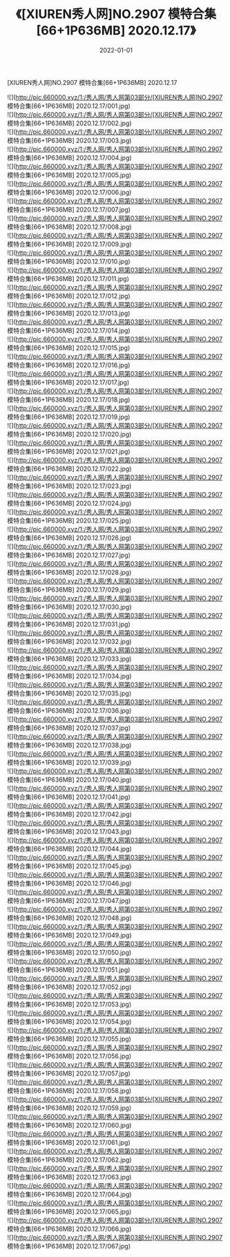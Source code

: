 ﻿---
layout: post
title:  《[XIUREN秀人网]NO.2907 模特合集[66+1P636MB] 2020.12.17》
date:   2022-01-01
img: http://pic.660000.xyz/1:/秀人网/秀人网第03部分/[XIUREN秀人网]NO.2907 模特合集[66+1P636MB] 2020.12.17/000.jpg
categories: [美女, 清纯, 唯美]
---

[XIUREN秀人网]NO.2907 模特合集[66+1P636MB] 2020.12.17

 ![](http://pic.660000.xyz/1:/秀人网/秀人网第03部分/[XIUREN秀人网]NO.2907 模特合集[66+1P636MB] 2020.12.17/001.jpg) <br>![](http://pic.660000.xyz/1:/秀人网/秀人网第03部分/[XIUREN秀人网]NO.2907 模特合集[66+1P636MB] 2020.12.17/002.jpg) <br>![](http://pic.660000.xyz/1:/秀人网/秀人网第03部分/[XIUREN秀人网]NO.2907 模特合集[66+1P636MB] 2020.12.17/003.jpg) <br>![](http://pic.660000.xyz/1:/秀人网/秀人网第03部分/[XIUREN秀人网]NO.2907 模特合集[66+1P636MB] 2020.12.17/004.jpg) <br>![](http://pic.660000.xyz/1:/秀人网/秀人网第03部分/[XIUREN秀人网]NO.2907 模特合集[66+1P636MB] 2020.12.17/005.jpg) <br>![](http://pic.660000.xyz/1:/秀人网/秀人网第03部分/[XIUREN秀人网]NO.2907 模特合集[66+1P636MB] 2020.12.17/006.jpg) <br>![](http://pic.660000.xyz/1:/秀人网/秀人网第03部分/[XIUREN秀人网]NO.2907 模特合集[66+1P636MB] 2020.12.17/007.jpg) <br>![](http://pic.660000.xyz/1:/秀人网/秀人网第03部分/[XIUREN秀人网]NO.2907 模特合集[66+1P636MB] 2020.12.17/008.jpg) <br>![](http://pic.660000.xyz/1:/秀人网/秀人网第03部分/[XIUREN秀人网]NO.2907 模特合集[66+1P636MB] 2020.12.17/009.jpg) <br>![](http://pic.660000.xyz/1:/秀人网/秀人网第03部分/[XIUREN秀人网]NO.2907 模特合集[66+1P636MB] 2020.12.17/010.jpg) <br>![](http://pic.660000.xyz/1:/秀人网/秀人网第03部分/[XIUREN秀人网]NO.2907 模特合集[66+1P636MB] 2020.12.17/011.jpg) <br>![](http://pic.660000.xyz/1:/秀人网/秀人网第03部分/[XIUREN秀人网]NO.2907 模特合集[66+1P636MB] 2020.12.17/012.jpg) <br>![](http://pic.660000.xyz/1:/秀人网/秀人网第03部分/[XIUREN秀人网]NO.2907 模特合集[66+1P636MB] 2020.12.17/013.jpg) <br>![](http://pic.660000.xyz/1:/秀人网/秀人网第03部分/[XIUREN秀人网]NO.2907 模特合集[66+1P636MB] 2020.12.17/014.jpg) <br>![](http://pic.660000.xyz/1:/秀人网/秀人网第03部分/[XIUREN秀人网]NO.2907 模特合集[66+1P636MB] 2020.12.17/015.jpg) <br>![](http://pic.660000.xyz/1:/秀人网/秀人网第03部分/[XIUREN秀人网]NO.2907 模特合集[66+1P636MB] 2020.12.17/016.jpg) <br>![](http://pic.660000.xyz/1:/秀人网/秀人网第03部分/[XIUREN秀人网]NO.2907 模特合集[66+1P636MB] 2020.12.17/017.jpg) <br>![](http://pic.660000.xyz/1:/秀人网/秀人网第03部分/[XIUREN秀人网]NO.2907 模特合集[66+1P636MB] 2020.12.17/018.jpg) <br>![](http://pic.660000.xyz/1:/秀人网/秀人网第03部分/[XIUREN秀人网]NO.2907 模特合集[66+1P636MB] 2020.12.17/019.jpg) <br>![](http://pic.660000.xyz/1:/秀人网/秀人网第03部分/[XIUREN秀人网]NO.2907 模特合集[66+1P636MB] 2020.12.17/020.jpg) <br>![](http://pic.660000.xyz/1:/秀人网/秀人网第03部分/[XIUREN秀人网]NO.2907 模特合集[66+1P636MB] 2020.12.17/021.jpg) <br>![](http://pic.660000.xyz/1:/秀人网/秀人网第03部分/[XIUREN秀人网]NO.2907 模特合集[66+1P636MB] 2020.12.17/022.jpg) <br>![](http://pic.660000.xyz/1:/秀人网/秀人网第03部分/[XIUREN秀人网]NO.2907 模特合集[66+1P636MB] 2020.12.17/023.jpg) <br>![](http://pic.660000.xyz/1:/秀人网/秀人网第03部分/[XIUREN秀人网]NO.2907 模特合集[66+1P636MB] 2020.12.17/024.jpg) <br>![](http://pic.660000.xyz/1:/秀人网/秀人网第03部分/[XIUREN秀人网]NO.2907 模特合集[66+1P636MB] 2020.12.17/025.jpg) <br>![](http://pic.660000.xyz/1:/秀人网/秀人网第03部分/[XIUREN秀人网]NO.2907 模特合集[66+1P636MB] 2020.12.17/026.jpg) <br>![](http://pic.660000.xyz/1:/秀人网/秀人网第03部分/[XIUREN秀人网]NO.2907 模特合集[66+1P636MB] 2020.12.17/027.jpg) <br>![](http://pic.660000.xyz/1:/秀人网/秀人网第03部分/[XIUREN秀人网]NO.2907 模特合集[66+1P636MB] 2020.12.17/028.jpg) <br>![](http://pic.660000.xyz/1:/秀人网/秀人网第03部分/[XIUREN秀人网]NO.2907 模特合集[66+1P636MB] 2020.12.17/029.jpg) <br>![](http://pic.660000.xyz/1:/秀人网/秀人网第03部分/[XIUREN秀人网]NO.2907 模特合集[66+1P636MB] 2020.12.17/030.jpg) <br>![](http://pic.660000.xyz/1:/秀人网/秀人网第03部分/[XIUREN秀人网]NO.2907 模特合集[66+1P636MB] 2020.12.17/031.jpg) <br>![](http://pic.660000.xyz/1:/秀人网/秀人网第03部分/[XIUREN秀人网]NO.2907 模特合集[66+1P636MB] 2020.12.17/032.jpg) <br>![](http://pic.660000.xyz/1:/秀人网/秀人网第03部分/[XIUREN秀人网]NO.2907 模特合集[66+1P636MB] 2020.12.17/033.jpg) <br>![](http://pic.660000.xyz/1:/秀人网/秀人网第03部分/[XIUREN秀人网]NO.2907 模特合集[66+1P636MB] 2020.12.17/034.jpg) <br>![](http://pic.660000.xyz/1:/秀人网/秀人网第03部分/[XIUREN秀人网]NO.2907 模特合集[66+1P636MB] 2020.12.17/035.jpg) <br>![](http://pic.660000.xyz/1:/秀人网/秀人网第03部分/[XIUREN秀人网]NO.2907 模特合集[66+1P636MB] 2020.12.17/036.jpg) <br>![](http://pic.660000.xyz/1:/秀人网/秀人网第03部分/[XIUREN秀人网]NO.2907 模特合集[66+1P636MB] 2020.12.17/037.jpg) <br>![](http://pic.660000.xyz/1:/秀人网/秀人网第03部分/[XIUREN秀人网]NO.2907 模特合集[66+1P636MB] 2020.12.17/038.jpg) <br>![](http://pic.660000.xyz/1:/秀人网/秀人网第03部分/[XIUREN秀人网]NO.2907 模特合集[66+1P636MB] 2020.12.17/039.jpg) <br>![](http://pic.660000.xyz/1:/秀人网/秀人网第03部分/[XIUREN秀人网]NO.2907 模特合集[66+1P636MB] 2020.12.17/040.jpg) <br>![](http://pic.660000.xyz/1:/秀人网/秀人网第03部分/[XIUREN秀人网]NO.2907 模特合集[66+1P636MB] 2020.12.17/041.jpg) <br>![](http://pic.660000.xyz/1:/秀人网/秀人网第03部分/[XIUREN秀人网]NO.2907 模特合集[66+1P636MB] 2020.12.17/042.jpg) <br>![](http://pic.660000.xyz/1:/秀人网/秀人网第03部分/[XIUREN秀人网]NO.2907 模特合集[66+1P636MB] 2020.12.17/043.jpg) <br>![](http://pic.660000.xyz/1:/秀人网/秀人网第03部分/[XIUREN秀人网]NO.2907 模特合集[66+1P636MB] 2020.12.17/044.jpg) <br>![](http://pic.660000.xyz/1:/秀人网/秀人网第03部分/[XIUREN秀人网]NO.2907 模特合集[66+1P636MB] 2020.12.17/045.jpg) <br>![](http://pic.660000.xyz/1:/秀人网/秀人网第03部分/[XIUREN秀人网]NO.2907 模特合集[66+1P636MB] 2020.12.17/046.jpg) <br>![](http://pic.660000.xyz/1:/秀人网/秀人网第03部分/[XIUREN秀人网]NO.2907 模特合集[66+1P636MB] 2020.12.17/047.jpg) <br>![](http://pic.660000.xyz/1:/秀人网/秀人网第03部分/[XIUREN秀人网]NO.2907 模特合集[66+1P636MB] 2020.12.17/048.jpg) <br>![](http://pic.660000.xyz/1:/秀人网/秀人网第03部分/[XIUREN秀人网]NO.2907 模特合集[66+1P636MB] 2020.12.17/049.jpg) <br>![](http://pic.660000.xyz/1:/秀人网/秀人网第03部分/[XIUREN秀人网]NO.2907 模特合集[66+1P636MB] 2020.12.17/050.jpg) <br>![](http://pic.660000.xyz/1:/秀人网/秀人网第03部分/[XIUREN秀人网]NO.2907 模特合集[66+1P636MB] 2020.12.17/051.jpg) <br>![](http://pic.660000.xyz/1:/秀人网/秀人网第03部分/[XIUREN秀人网]NO.2907 模特合集[66+1P636MB] 2020.12.17/052.jpg) <br>![](http://pic.660000.xyz/1:/秀人网/秀人网第03部分/[XIUREN秀人网]NO.2907 模特合集[66+1P636MB] 2020.12.17/053.jpg) <br>![](http://pic.660000.xyz/1:/秀人网/秀人网第03部分/[XIUREN秀人网]NO.2907 模特合集[66+1P636MB] 2020.12.17/054.jpg) <br>![](http://pic.660000.xyz/1:/秀人网/秀人网第03部分/[XIUREN秀人网]NO.2907 模特合集[66+1P636MB] 2020.12.17/055.jpg) <br>![](http://pic.660000.xyz/1:/秀人网/秀人网第03部分/[XIUREN秀人网]NO.2907 模特合集[66+1P636MB] 2020.12.17/056.jpg) <br>![](http://pic.660000.xyz/1:/秀人网/秀人网第03部分/[XIUREN秀人网]NO.2907 模特合集[66+1P636MB] 2020.12.17/057.jpg) <br>![](http://pic.660000.xyz/1:/秀人网/秀人网第03部分/[XIUREN秀人网]NO.2907 模特合集[66+1P636MB] 2020.12.17/058.jpg) <br>![](http://pic.660000.xyz/1:/秀人网/秀人网第03部分/[XIUREN秀人网]NO.2907 模特合集[66+1P636MB] 2020.12.17/059.jpg) <br>![](http://pic.660000.xyz/1:/秀人网/秀人网第03部分/[XIUREN秀人网]NO.2907 模特合集[66+1P636MB] 2020.12.17/060.jpg) <br>![](http://pic.660000.xyz/1:/秀人网/秀人网第03部分/[XIUREN秀人网]NO.2907 模特合集[66+1P636MB] 2020.12.17/061.jpg) <br>![](http://pic.660000.xyz/1:/秀人网/秀人网第03部分/[XIUREN秀人网]NO.2907 模特合集[66+1P636MB] 2020.12.17/062.jpg) <br>![](http://pic.660000.xyz/1:/秀人网/秀人网第03部分/[XIUREN秀人网]NO.2907 模特合集[66+1P636MB] 2020.12.17/063.jpg) <br>![](http://pic.660000.xyz/1:/秀人网/秀人网第03部分/[XIUREN秀人网]NO.2907 模特合集[66+1P636MB] 2020.12.17/064.jpg) <br>![](http://pic.660000.xyz/1:/秀人网/秀人网第03部分/[XIUREN秀人网]NO.2907 模特合集[66+1P636MB] 2020.12.17/065.jpg) <br>![](http://pic.660000.xyz/1:/秀人网/秀人网第03部分/[XIUREN秀人网]NO.2907 模特合集[66+1P636MB] 2020.12.17/066.jpg) <br>![](http://pic.660000.xyz/1:/秀人网/秀人网第03部分/[XIUREN秀人网]NO.2907 模特合集[66+1P636MB] 2020.12.17/067.jpg) <br>